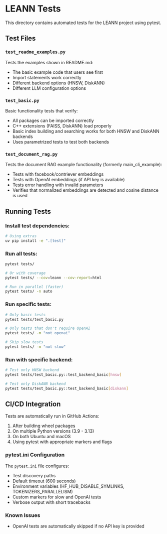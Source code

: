 # LEANN Tests

This directory contains automated tests for the LEANN project using pytest.

## Test Files

### `test_readme_examples.py`
Tests the examples shown in README.md:
- The basic example code that users see first
- Import statements work correctly
- Different backend options (HNSW, DiskANN)
- Different LLM configuration options

### `test_basic.py`
Basic functionality tests that verify:
- All packages can be imported correctly
- C++ extensions (FAISS, DiskANN) load properly
- Basic index building and searching works for both HNSW and DiskANN backends
- Uses parametrized tests to test both backends

### `test_document_rag.py`
Tests the document RAG example functionality (formerly main_cli_example):
- Tests with facebook/contriever embeddings
- Tests with OpenAI embeddings (if API key is available)
- Tests error handling with invalid parameters
- Verifies that normalized embeddings are detected and cosine distance is used

## Running Tests

### Install test dependencies:
```bash
# Using extras
uv pip install -e ".[test]"
```

### Run all tests:
```bash
pytest tests/

# Or with coverage
pytest tests/ --cov=leann --cov-report=html

# Run in parallel (faster)
pytest tests/ -n auto
```

### Run specific tests:
```bash
# Only basic tests
pytest tests/test_basic.py

# Only tests that don't require OpenAI
pytest tests/ -m "not openai"

# Skip slow tests
pytest tests/ -m "not slow"
```

### Run with specific backend:
```bash
# Test only HNSW backend
pytest tests/test_basic.py::test_backend_basic[hnsw]

# Test only DiskANN backend
pytest tests/test_basic.py::test_backend_basic[diskann]
```

## CI/CD Integration

Tests are automatically run in GitHub Actions:
1. After building wheel packages
2. On multiple Python versions (3.9 - 3.13)
3. On both Ubuntu and macOS
4. Using pytest with appropriate markers and flags

### pytest.ini Configuration

The `pytest.ini` file configures:
- Test discovery paths
- Default timeout (600 seconds)
- Environment variables (HF_HUB_DISABLE_SYMLINKS, TOKENIZERS_PARALLELISM)
- Custom markers for slow and OpenAI tests
- Verbose output with short tracebacks

### Known Issues

- OpenAI tests are automatically skipped if no API key is provided
